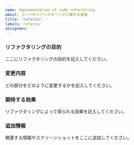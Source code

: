 ```yaml
---
name: Implementation of code refactoring
about: コードのリファクタリングに関する実装
title: 'refactor: '
labels: refactor
assignees: ''
---
```


### リファクタリングの目的

ここにリファクタリングの目的を記入してください。

### 変更内容

どの部分をどのように変更するかを記入してください。

### 期待する効果

リファクタリングによって得られる効果を記入してください。

### 追加情報

関連する情報やスクリーンショットをここに追加してください。
